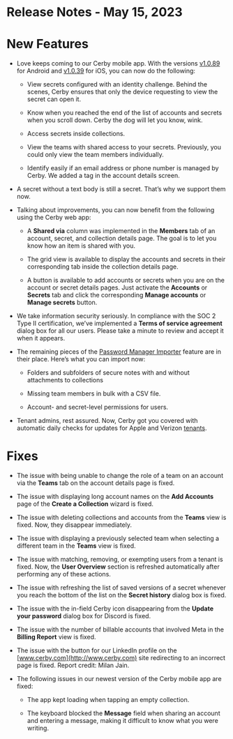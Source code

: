 # Release Notes - May 15, 2023

# New Features

  * Love keeps coming to our Cerby mobile app. With the versions [v1.0.89](https://play.google.com/store/apps/details?id=com.cerby&hl=en&gl=US) for Android and [v1.0.39](https://apps.apple.com/us/app/cerby/id1533747684) for iOS, you can now do the following:

    * View secrets configured with an identity challenge. Behind the scenes, Cerby ensures that only the device requesting to view the secret can open it.

    * Know when you reached the end of the list of accounts and secrets when you scroll down. Cerby the dog will let you know, wink.

    * Access secrets inside collections.

    * View the teams with shared access to your secrets. Previously, you could only view the team members individually.

    * Identify easily if an email address or phone number is managed by Cerby. We added a tag in the account details screen.

  * A secret without a text body is still a secret. That’s why we support them now.

  * Talking about improvements, you can now benefit from the following using the Cerby web app:

    * A **Shared via** column was implemented in the **Members** tab of an account, secret, and collection details page. The goal is to let you know how an item is shared with you.

    * The grid view is available to display the accounts and secrets in their corresponding tab inside the collection details page.

    * A button is available to add accounts or secrets when you are on the account or secret details pages. Just activate the **Accounts** or **Secrets** tab and click the corresponding **Manage accounts** or **Manage secrets** button.

  * We take information security seriously. In compliance with the SOC 2 Type II certification, we’ve implemented a **Terms of service agreement** dialog box for all our users. Please take a minute to review and accept it when it appears.

  * The remaining pieces of the [Password Manager Importer](https://help.cerby.com/en/articles/7175132-how-to-use-the-password-manager-importer) feature are in their place. Here’s what you can import now:

    * Folders and subfolders of secure notes with and without attachments to collections

    * Missing team members in bulk with a CSV file.

    * Account- and secret-level permissions for users.

  * Tenant admins, rest assured. Now, Cerby got you covered with automatic daily checks for updates for Apple and Verizon [tenants](https://help.cerby.com/en/articles/6831152-how-to-use-tenants).

# Fixes

  * The issue with being unable to change the role of a team on an account via the **Teams** tab on the account details page is fixed.

  * The issue with displaying long account names on the **Add Accounts** page of the **Create a Collection** wizard is fixed.

  * The issue with deleting collections and accounts from the **Teams** view is fixed. Now, they disappear immediately.

  * The issue with displaying a previously selected team when selecting a different team in the **Teams** view is fixed.

  * The issue with matching, removing, or exempting users from a tenant is fixed. Now, the **User Overview** section is refreshed automatically after performing any of these actions.

  * The issue with refreshing the list of saved versions of a secret whenever you reach the bottom of the list on the **Secret history** dialog box is fixed.

  * The issue with the in-field Cerby icon disappearing from the **Update your password** dialog box for Discord is fixed.

  * The issue with the number of billable accounts that involved Meta in the **Billing Report** view is fixed.

  * The issue with the button for our LinkedIn profile on the [www.cerby.com](http://www.cerby.com) site redirecting to an incorrect page is fixed. Report credit: Milan Jain.

  * The following issues in our newest version of the Cerby mobile app are fixed:

    * The app kept loading when tapping an empty collection.

    * The keyboard blocked the **Message** field when sharing an account and entering a message, making it difficult to know what you were writing.

